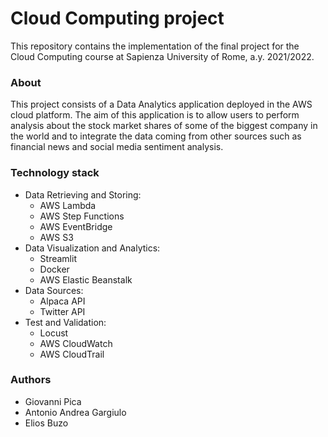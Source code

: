 # Cloud Computing project
This repository contains the implementation of the final project for the Cloud Computing course at Sapienza University of Rome, a.y. 2021/2022.

### About
This project consists of a Data Analytics application deployed in the AWS cloud platform.
The aim of this application is to allow users to perform analysis about the stock market shares of some of the biggest company in the world and to integrate the data coming from other sources such as financial news and social media sentiment analysis.

### Technology stack
- Data Retrieving and Storing:
  - AWS Lambda
  - AWS Step Functions
  - AWS EventBridge
  - AWS S3
- Data Visualization and Analytics:
  - Streamlit
  - Docker
  - AWS Elastic Beanstalk
- Data Sources:
  - Alpaca API
  - Twitter API
- Test and Validation:
  - Locust
  - AWS CloudWatch
  - AWS CloudTrail
 
### Authors
- Giovanni Pica
- Antonio Andrea Gargiulo
- Elios Buzo
